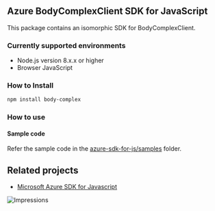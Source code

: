 ## Azure BodyComplexClient SDK for JavaScript

This package contains an isomorphic SDK for BodyComplexClient.

### Currently supported environments

- Node.js version 8.x.x or higher
- Browser JavaScript

### How to Install

```bash
npm install body-complex
```

### How to use

#### Sample code

Refer the sample code in the [azure-sdk-for-js/samples](https://github.com/Azure/azure-sdk-for-js/tree/master/samples) folder.

## Related projects

- [Microsoft Azure SDK for Javascript](https://github.com/Azure/azure-sdk-for-js)


![Impressions](https://azure-sdk-impressions.azurewebsites.net/api/impressions/azure-sdk-for-js%2Fsdk%2Fcdn%2Farm-cdn%2FREADME.png)